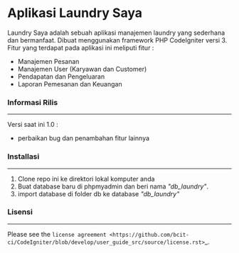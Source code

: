 # Aplikasi Laundry Saya

Laundry Saya adalah sebuah aplikasi manajemen laundry yang sederhana dan bermanfaat.
Dibuat menggunakan framework PHP CodeIgniter versi 3. Fitur yang terdapat pada
aplikasi ini meliputi fitur :
- Manajemen Pesanan
- Manajemen User (Karyawan dan Customer)
- Pendapatan dan Pengeluaran
- Laporan Pemesanan dan Keuangan


### Informasi Rilis
***

Versi saat ini 1.0 :
- perbaikan bug dan penambahan fitur lainnya

### Installasi
***
1. Clone repo ini ke direktori lokal komputer anda
2. Buat database baru di phpmyadmin dan beri nama _"db_laundry"_.
3. import database di folder db ke database _"db_laundry"_


### Lisensi
***

Please see the `license
agreement <https://github.com/bcit-ci/CodeIgniter/blob/develop/user_guide_src/source/license.rst>`_.
